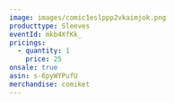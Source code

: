 ```yaml
---
image: images/comic1eslppp2vkaimjok.png
producttype: Sleeves
eventId: mkb4XfKk_
pricings:
  - quantity: 1
    price: 25
onsale: true
asin: s-6pyWYPufU
merchandise: comiket
---
```

